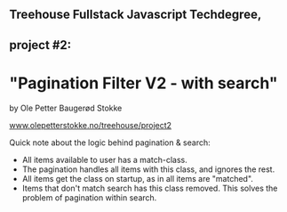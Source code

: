 ## Treehouse Fullstack Javascript Techdegree,
## project #2: 
# "Pagination Filter V2 - with search"
by Ole Petter Baugerød Stokke

www.olepetterstokke.no/treehouse/project2

Quick note about the logic behind pagination & search:
- All items available to user has a match-class.
- The pagination handles all items with this class, and ignores the rest.
- All items get the class on startup, as in all items are "matched".
- Items that don't match search has this class removed.
This solves the problem of pagination within search.
